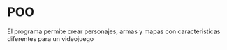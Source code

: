 # POO
El programa permite crear personajes, armas y mapas con caracteristicas diferentes para un videojuego
